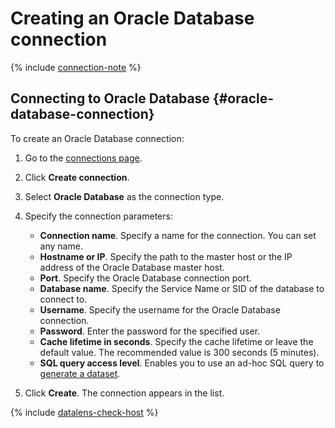 # Creating an Oracle Database connection

{% include [connection-note](../../../_includes/datalens/datalens-connection-note.md) %}

## Connecting to Oracle Database {#oracle-database-connection}

To create an Oracle Database connection:

1. Go to the [connections page](https://datalens.yandex.com/connections).
1. Click **Create connection**.
1. Select **Oracle Database** as the connection type.
1. Specify the connection parameters:
    - **Connection name**. Specify a name for the connection. You can set any name.
    - **Hostname or IP**. Specify the path to the master host or the IP address of the Oracle Database master host.
    - **Port**. Specify the Oracle Database connection port.
    - **Database name**. Specify the Service Name or SID of the database to connect to.
    - **Username**. Specify the username for the Oracle Database connection.
    - **Password**. Enter the password for the specified user.
    - **Cache lifetime in seconds**. Specify the cache lifetime or leave the default value. The recommended value is 300 seconds (5 minutes).
    - **SQL query access level**. Enables you to use an ad-hoc SQL query to [generate a dataset](../../concepts/dataset/settings.md#sql-request-in-datatset).

1. Click **Create**. The connection appears in the list.

{% include [datalens-check-host](../../../_includes/datalens/operations/datalens-check-host.md) %}
